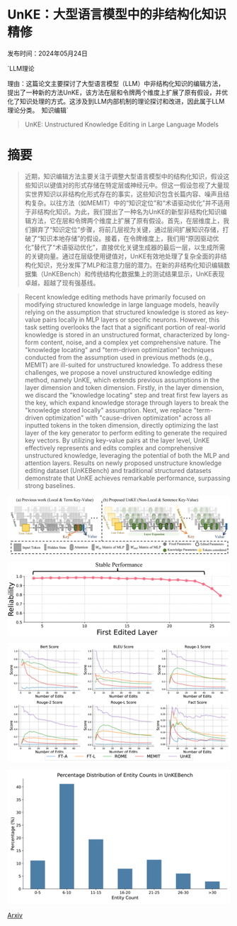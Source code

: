 # UnKE：大型语言模型中的非结构化知识精修

发布时间：2024年05月24日

`LLM理论

理由：这篇论文主要探讨了大型语言模型（LLM）中非结构化知识的编辑方法，提出了一种新的方法UnKE，该方法在层和令牌两个维度上扩展了原有假设，并优化了知识处理的方式。这涉及到LLM内部机制的理论探讨和改进，因此属于LLM理论分类。` `知识编辑`

> UnKE: Unstructured Knowledge Editing in Large Language Models

# 摘要

> 近期，知识编辑方法主要关注于调整大型语言模型中的结构化知识，假设这些知识以键值对的形式存储在特定层或神经元中。但这一假设忽视了大量现实世界知识以非结构化形式存在的事实，这些知识包含长篇内容、噪声且结构复杂。以往方法（如MEMIT）中的“知识定位”和“术语驱动优化”并不适用于非结构化知识。为此，我们提出了一种名为UnKE的新型非结构化知识编辑方法，它在层和令牌两个维度上扩展了原有假设。首先，在层维度上，我们摒弃了“知识定位”步骤，将前几层视为关键，通过层间扩展知识存储，打破了“知识本地存储”的假设。接着，在令牌维度上，我们用“原因驱动优化”替代了“术语驱动优化”，直接优化关键生成器的最后一层，以生成所需的关键向量。通过在层级使用键值对，UnKE有效地处理了复杂全面的非结构化知识，充分发挥了MLP和注意力层的潜力。在新的非结构化知识编辑数据集（UnKEBench）和传统结构化数据集上的测试结果显示，UnKE表现卓越，超越了现有强基线。

> Recent knowledge editing methods have primarily focused on modifying structured knowledge in large language models, heavily relying on the assumption that structured knowledge is stored as key-value pairs locally in MLP layers or specific neurons. However, this task setting overlooks the fact that a significant portion of real-world knowledge is stored in an unstructured format, characterized by long-form content, noise, and a complex yet comprehensive nature. The "knowledge locating" and "term-driven optimization" techniques conducted from the assumption used in previous methods (e.g., MEMIT) are ill-suited for unstructured knowledge. To address these challenges, we propose a novel unstructured knowledge editing method, namely UnKE, which extends previous assumptions in the layer dimension and token dimension. Firstly, in the layer dimension, we discard the "knowledge locating" step and treat first few layers as the key, which expand knowledge storage through layers to break the "knowledge stored locally" assumption. Next, we replace "term-driven optimization" with "cause-driven optimization" across all inputted tokens in the token dimension, directly optimizing the last layer of the key generator to perform editing to generate the required key vectors. By utilizing key-value pairs at the layer level, UnKE effectively represents and edits complex and comprehensive unstructured knowledge, leveraging the potential of both the MLP and attention layers. Results on newly proposed unstructure knowledge editing dataset (UnKEBench) and traditional structured datasets demonstrate that UnKE achieves remarkable performance, surpassing strong baselines.

![UnKE：大型语言模型中的非结构化知识精修](../../../paper_images/2405.15349/x1.png)

![UnKE：大型语言模型中的非结构化知识精修](../../../paper_images/2405.15349/x2.png)

![UnKE：大型语言模型中的非结构化知识精修](../../../paper_images/2405.15349/x3.png)

![UnKE：大型语言模型中的非结构化知识精修](../../../paper_images/2405.15349/x4.png)

[Arxiv](https://arxiv.org/abs/2405.15349)